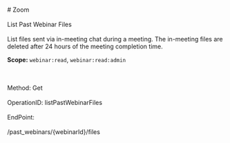 <br>#     Zoom</br>
<br>List Past Webinar Files</br>
<br>List files sent via in-meeting chat during a meeting. The in-meeting files are deleted after 24 hours of the meeting completion time. 

**Scope:** `webinar:read`, `webinar:read:admin`
 

</br>
<br>Method: Get</br>
<br>OperationID: listPastWebinarFiles</br>
<br>EndPoint:</br>
<br>/past_webinars/{webinarId}/files</br>
